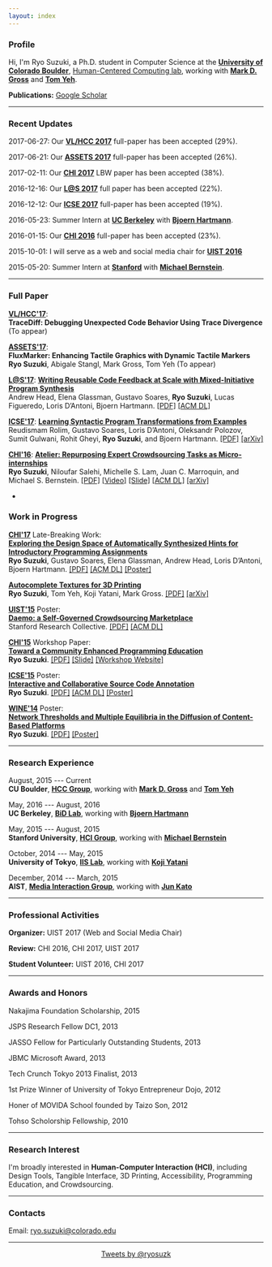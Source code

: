 ```yaml
---
layout: index
---
```


### Profile

Hi, I'm Ryo Suzuki, a Ph.D. student in Computer Science at the [**University of Colorado Boulder**](http://www.colorado.edu/cs/), [Human-Centered Computing lab](http://hcc.colorado.edu/), working with [**Mark D. Gross**](http://mdgross.net/) and [**Tom Yeh**](http://tomyeh.info/).

**Publications:**
[<i class="fa fa-graduation-cap fa-fw"></i> Google Scholar](https://scholar.google.com/citations?user=klWjaQIAAAAJ)

---


### Recent Updates

2017-06-27: Our [**VL/HCC 2017**](https://sites.google.com/site/vlhcc2017/) full-paper has been accepted (29%).

2017-06-21: Our [**ASSETS 2017**](https://assets17.sigaccess.org/) full-paper has been accepted (26%).

2017-02-11: Our [**CHI 2017**](https://chi2017.acm.org/) LBW paper has been accepted (38%).

2016-12-16: Our [**L@S 2017**](http://learningatscale.acm.org/las2017/) full paper has been accepted (22%).

2016-12-12: Our [**ICSE 2017**](http://icse2017.gatech.edu/) full-paper has been accepted (19%).

2016-05-23: Summer Intern at [**UC Berkeley**](http://bid.berkeley.edu/) with [**Bjoern Hartmann**](http://people.eecs.berkeley.edu/~bjoern/).

2016-01-15: Our [**CHI 2016**](https://chi2016.acm.org/wp/) full-paper has been accepted (23%).

<!--
2016-05-10: I and [**Niloufar**](http://stanford.edu/~niloufar/) present [**Atelier**](http://hci.stanford.edu/publications/2016/atelier/atelier_2016.pdf) at CHI'16. Here is the [**slide**](/publications/chi-2016-slide.pdf).
Our work is also featured in the [**media**](https://backchannel.com/its-not-just-robots-skilled-jobs-are-going-to-meatware-954adf770710).
-->

2015-10-01: I will serve as a web and social media chair for [**UIST 2016**](http://uist.acm.org/uist2016/)

2015-05-20: Summer Intern at [**Stanford**](http://hci.stanford.edu/) with [**Michael Bernstein**](http://hci.stanford.edu/msb/).



---

### Full Paper

[**VL/HCC'17**](https://sites.google.com/site/vlhcc2017/):
<br>
**TraceDiff: Debugging Unexpected Code Behavior Using Trace Divergence** <br>
(To appear)

[**ASSETS'17**](https://assets17.sigaccess.org/):
<br>
**FluxMarker: Enhancing Tactile Graphics with Dynamic Tactile Markers** <br>
**Ryo Suzuki**, Abigale Stangl, Mark Gross, Tom Yeh
(To appear)

[**L@S'17**](http://learningatscale.acm.org/las2017/): [**Writing Reusable Code Feedback at Scale with Mixed-Initiative Program Synthesis**](https://people.eecs.berkeley.edu/~bjoern/papers/head-mistakebrowser-las2017.pdf) <br>
Andrew Head, Elena Glassman, Gustavo Soares, **Ryo Suzuki**, Lucas Figueredo, Loris D’Antoni, Bjoern Hartmann. [[PDF]](https://people.eecs.berkeley.edu/~bjoern/papers/head-mistakebrowser-las2017.pdf) [[ACM DL]](http://dl.acm.org/citation.cfm?id=3051467)

[**ICSE'17**](http://icse2017.gatech.edu/): [**Learning Syntactic Program Transformations from Examples**](https://people.eecs.berkeley.edu/~bjoern/papers/rolim-refazer-icse2017.pdf) <br>
Reudismam Rolim, Gustavo Soares, Loris D’Antoni, Oleksandr Polozov, Sumit Gulwani, Rohit Gheyi, **Ryo Suzuki**, and Bjoern Hartmann. [[PDF]](https://people.eecs.berkeley.edu/~bjoern/papers/rolim-refazer-icse2017.pdf) [[arXiv]](https://arxiv.org/abs/1608.09000)

[**CHI'16**](https://chi2016.acm.org/wp/): [**Atelier: Repurposing Expert Crowdsourcing Tasks as Micro-internships**](http://hci.stanford.edu/publications/2016/atelier/atelier_2016.pdf) <br>
**Ryo Suzuki**, Niloufar Salehi, Michelle S. Lam, Juan C. Marroquin, and Michael S. Bernstein. [[PDF]](http://hci.stanford.edu/publications/2016/atelier/atelier_2016.pdf) [[Video]](https://youtu.be/tBojZejtFQo) [[Slide]](/publications/chi-2016-slide.pdf) [[ACM DL]](http://dl.acm.org/citation.cfm?id=2858121) [[arXiv]](https://arxiv.org/abs/1602.06634)

-

### Work in Progress

[**CHI'17**](https://chi2017.acm.org/) Late-Breaking Work: <br>
[**Exploring the Design Space of Automatically Synthesized Hints for Introductory Programming Assignments**](/publications/chi-2017.pdf)<br>
**Ryo Suzuki**, Gustavo Soares, Elena Glassman, Andrew Head, Loris D’Antoni, Bjoern Hartmann.
[[PDF]](/publications/chi-2017.pdf) [[ACM DL]](http://dl.acm.org/citation.cfm?id=3053187) [[Poster]](/publications/chi-2017-poster.pdf)

[**Autocomplete Textures for 3D Printing**](https://arxiv.org/pdf/1703.05700.pdf)<br>
**Ryo Suzuki**, Tom Yeh, Koji Yatani, Mark Gross. [[PDF]](https://arxiv.org/pdf/1703.05700.pdf) [[arXiv]](https://arxiv.org/abs/1703.05700)

[**UIST'15**](http://uist.acm.org/uist2015/about) Poster: <br>
[**Daemo: a Self-Governed Crowdsourcing Marketplace**](http://hci.stanford.edu/publications/2015/crowdresearch/daemo-uist.pdf)<br>
Stanford Research Collective. [[PDF]](http://hci.stanford.edu/publications/2015/crowdresearch/daemo-uist.pdf) [[ACM DL]](http://dl.acm.org/citation.cfm?id=2815739)

[**CHI'15**](http://chi2015.acm.org/) Workshop Paper: <br>
[**Toward a Community Enhanced Programming Education**](/publications/chi-2015.pdf)<br>
**Ryo Suzuki**.
[[PDF]](/publications/chi-2015.pdf) [[Slide]](/publications/chi-2015-slide.pdf)
[[Workshop Website]](http://hci.tokyo/)

[**ICSE'15**](http://2015.icse-conferences.org/) Poster: <br>
[**Interactive and Collaborative Source Code Annotation**](/publications/icse-2015.pdf)<br>
**Ryo Suzuki**.
[[PDF]](/publications/icse-2015.pdf) [[ACM DL]](http://dl.acm.org/citation.cfm?id=2819173) [[Poster]](/publications/icse-2015-poster.pdf)

[**WINE'14**](http://wine2014.amss.ac.cn/) Poster: <br>
[**Network Thresholds and Multiple Equilibria in the Diffusion of Content-Based Platforms**](/publications/wine-2014.pdf)<br>
**Ryo Suzuki**. [[PDF]](/publications/wine-2014.pdf) [[Poster]](/publications/wine-2014.pdf)


---


### Research Experience

August, 2015 --- Current <br>
**CU Boulder**, [**HCC Group**](http://hcc.colorado.edu/), working with [**Mark D. Gross**](http://mdgross.net/) and [**Tom Yeh**](http://tomyeh.info/)

May, 2016 --- August, 2016 <br>
**UC Berkeley**, [**BiD Lab**](http://bid.berkeley.edu/), working with [**Bjoern Hartmann**](http://people.eecs.berkeley.edu/~bjoern/)

May, 2015 --- August, 2015 <br>
**Stanford University**, [**HCI Group**](http://hci.stanford.edu/), working with [**Michael Bernstein**](http://hci.stanford.edu/msb/)

October, 2014 --- May, 2015 <br>
**University of Tokyo**, [**IIS Lab**](http://iis-lab.org/), working with [**Koji Yatani**](http://yatani.jp/)

December, 2014 --- March, 2015 <br>
**AIST**, [**Media Interaction Group**](https://staff.aist.go.jp/m.goto/MIG/index-j.html), working with [**Jun Kato**](http://junkato.jp/)


---

### Professional Activities

**Organizer:** UIST 2017 (Web and Social Media Chair)

**Review:** CHI 2016, CHI 2017, UIST 2017

**Student Volunteer:** UIST 2016, CHI 2017


---


### Awards and Honors

Nakajima Foundation Scholarship, 2015

JSPS Research Fellow DC1, 2013

JASSO Fellow for Particularly Outstanding Students, 2013

JBMC Microsoft Award, 2013

Tech Crunch Tokyo 2013 Finalist, 2013

1st Prize Winner of University of Tokyo Entrepreneur Dojo, 2012

Honer of MOVIDA School founded by Taizo Son, 2012

Tohso Scholorship Fellowship, 2010

---

### Research Interest

I'm broadly interested in **Human-Computer Interaction (HCI)**, including Design Tools, Tangible Interface, 3D Printing, Accessibility, Programming Education, and Crowdsourcing.


---

### Contacts
Email: <a href="mailto:ryo.suzuki@colorado.edu">ryo.suzuki@colorado.edu</a>

[<i class="fa fa-twitter fa-fw"></i>](https://twitter.com/ryosuzk)
[<i class="fa fa-github-alt fa-fw"></i>](https://github.com/ryosuzuki)
[<i class="fa fa-facebook fa-fw"></i>](https://www.facebook.com/ryosuzk)
[<i class="fa fa-linkedin fa-fw"></i>](https://www.linkedin.com/in/ryosuzuki/)


---

<div style="text-align:center;">
<a class="twitter-timeline" href="https://twitter.com/ryosuzk" data-widget-id="586803163707023360" width="580" >Tweets by @ryosuzk</a>
</div>




<!--


### Contacts

Email: ryo.suzuki@colorado.edu

Twitter: [@ryosuzk](https://twitter.com/ryosuzk) , GitHub: [https://github.com/ryosuzuki](https://github.com/ryosuzuki),  LinkedIn: [https://www.linkedin.com/in/ryosuzuki](https://www.linkedin.com/in/ryosuzuki), Facebook: [ryosuzk](https://facebook.com/ryosuzk)

---

-->